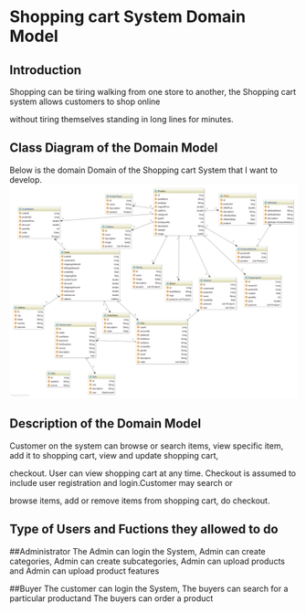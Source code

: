 # Shopping cart System Domain Model

## Introduction
Shopping can be tiring walking from one store to another, the Shopping cart system allows customers to shop online

without tiring themselves standing in long lines for minutes.

## Class Diagram of the Domain Model

Below is the domain Domain of the  Shopping cart System that I want to develop.
![Domain Model](/model.png)
## Description of the Domain Model 


Customer on the system can browse or search items, view specific item, add it to shopping cart, view and update shopping cart,

checkout. User can view shopping cart at any time. Checkout is assumed to include user registration and login.Customer may search or

browse items, add or remove items from shopping cart, do checkout.

## Type of Users and Fuctions they allowed to do

##Administrator
The Admin can login the System, Admin can create categories, Admin can create subcategories, Admin can upload products and Admin can upload product features

##Buyer
The customer can login the System, The buyers can search for a particular productand  The buyers can order a product
